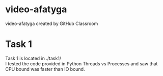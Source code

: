 # video-afatyga
video-afatyga created by GitHub Classroom

# Task 1 
Task 1 is located in ./task1/ <br>
I tested the code provided in Python Threads vs Processes and saw that CPU bound was faster than IO bound.
